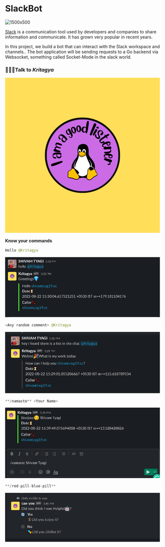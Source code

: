 # SlackBot
![1500x500](https://user-images.githubusercontent.com/60812924/189603160-e076f7ac-5f1f-45f1-bbe8-d3b0a021bbd9.jpeg)


[Slack](https://slack.com/intl/en-se/) is a communication tool used by developers and companies to share information and communicate. It has grown very popular in recent years.

In this project, we  build a bot that can interact with the Slack workspace and channels.. The bot application will be sending requests to a Go backend via Websocket, something called Socket-Mode in the slack world.

### 👨‍👩‍👦Talk to *Kritagya*

![Inquiry Listening Sticker (777 × 777px).png](SlackBot%20a6e6c0781d8e42e59b500c0da5d7036c/Inquiry_Listening_Sticker_(777__777px).png)

**Know your commands**

```kotlin
Hello @Kritagya
```

![Untitled](SlackBot%20a6e6c0781d8e42e59b500c0da5d7036c/Untitled.png)

```kotlin
<Any random comment> @Kritagya
```

![Untitled](SlackBot%20a6e6c0781d8e42e59b500c0da5d7036c/Untitled%201.png)

```kotlin
**/namaste** <Your Name> 
```

![Untitled](SlackBot%20a6e6c0781d8e42e59b500c0da5d7036c/Untitled%202.png)

```kotlin
**/red-pill-blue-pill** 
```

![Untitled](SlackBot%20a6e6c0781d8e42e59b500c0da5d7036c/Untitled%203.png)
